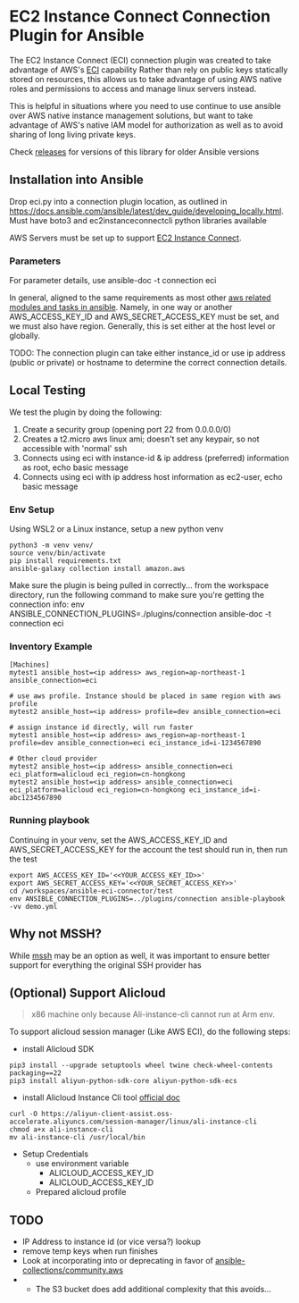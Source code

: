 # EC2 Instance Connect Connection Plugin for Ansible
The EC2 Instance Connect (ECI) connection plugin was created to take advantage of AWS's <a href="https://docs.aws.amazon.com/AWSEC2/latest/UserGuide/ec2-instance-connect-methods.html">ECI</a> capability Rather than rely on public keys statically stored on resources, this allows us to take advantage of using AWS native roles and permissions to access and manage linux servers instead. 

This is helpful in situations where you need to use continue to use ansible over AWS native instance management solutions, but want to take advantage of AWS's native IAM model for authorization as well as to avoid sharing of long living private keys.

Check [releases](https://github.com/mpieters3/ansible-eci-connector/releases) for versions of this library for older Ansible versions

## Installation into Ansible
Drop eci.py into a connection plugin location, as outlined in https://docs.ansible.com/ansible/latest/dev_guide/developing_locally.html. Must have boto3 and ec2instanceconnectcli python libraries available

AWS Servers must be set up to support <a href="https://docs.aws.amazon.com/AWSEC2/latest/UserGuide/ec2-instance-connect-set-up.html">EC2 Instance Connect</a>. 

### Parameters
For parameter details, use ansible-doc -t connection eci

In general, aligned to the same requirements as most other <a href="https://docs.ansible.com/ansible/latest/modules/ec2_module.html">aws related modules and tasks in ansible</a>. Namely, in one way or another AWS_ACCESS_KEY_ID and AWS_SECRET_ACCESS_KEY must be set, and we must also have region. Generally, this is set either at the host level or globally.

TODO: 
The connection plugin can take either instance_id or use ip address (public or private) or hostname to determine the correct connection details. 

## Local Testing
We test the plugin by doing the following:
1. Create a security group (opening port 22 from 0.0.0.0/0)
2. Creates a t2.micro aws linux ami; doesn't set any keypair, so not accessible with 'normal' ssh
3. Connects using eci with instance-id & ip address (preferred) information as root, echo basic message
4. Connects using eci with ip address host information as ec2-user, echo basic message


### Env Setup
Using WSL2 or a Linux instance, setup a new python venv
```
python3 -m venv venv/
source venv/bin/activate
pip install requirements.txt
ansible-galaxy collection install amazon.aws
```

Make sure the plugin is being pulled in correctly... from the workspace directory, run the following command to make sure you're getting the connection info:
env ANSIBLE_CONNECTION_PLUGINS=./plugins/connection ansible-doc -t connection eci

### Inventory Example
```
[Machines]
mytest1 ansible_host=<ip address> aws_region=ap-northeast-1 ansible_connection=eci

# use aws profile. Instance should be placed in same region with aws profile
mytest2 ansible_host=<ip address> profile=dev ansible_connection=eci

# assign instance id directly, will run faster
mytest1 ansible_host=<ip address> aws_region=ap-northeast-1 profile=dev ansible_connection=eci eci_instance_id=i-1234567890

# Other cloud provider
mytest2 ansible_host=<ip address> ansible_connection=eci eci_platform=alicloud eci_region=cn-hongkong
mytest2 ansible_host=<ip address> ansible_connection=eci eci_platform=alicloud eci_region=cn-hongkong eci_instance_id=i-abc1234567890
```

### Running playbook
Continuing in your venv, set the AWS_ACCESS_KEY_ID and AWS_SECRET_ACCESS_KEY for the account the test should run in, then run the test
```
export AWS_ACCESS_KEY_ID='<<YOUR_ACCESS_KEY_ID>>'
export AWS_SECRET_ACCESS_KEY='<<YOUR_SECRET_ACCESS_KEY>>'
cd /workspaces/ansible-eci-connector/test
env ANSIBLE_CONNECTION_PLUGINS=../plugins/connection ansible-playbook -vv demo.yml
```

## Why not MSSH? 
While <a href="https://github.com/mingbowan/mssh/blob/master/mssh.py">mssh</a> may be an option as well, it was important to ensure better support for everything the original SSH provider has

## (Optional) Support Alicloud
> x86 machine only because Ali-instance-cli cannot run at Arm env.

To support alicloud session manager (Like AWS ECI), do the following steps:

- install Alicloud SDK
```
pip3 install --upgrade setuptools wheel twine check-wheel-contents packaging==22
pip3 install aliyun-python-sdk-core aliyun-python-sdk-ecs
```
- install Alicloud Instance Cli tool [official doc](https://www.alibabacloud.com/help/en/ecs/user-guide/register-a-public-key-and-connect-to-an-instance-with-the-key-by-using-ali-instance-cli)
```
curl -O https://aliyun-client-assist.oss-accelerate.aliyuncs.com/session-manager/linux/ali-instance-cli
chmod a+x ali-instance-cli
mv ali-instance-cli /usr/local/bin
```
- Setup Credentials
  - use environment variable
    - ALICLOUD_ACCESS_KEY_ID
    - ALICLOUD_ACCESS_KEY_ID
  - Prepared alicloud profile

## TODO
- IP Address to instance id (or vice versa?) lookup
- remove temp keys when run finishes
- Look at incorporating into or deprecating in favor of [ansible-collections/community.aws](https://github.com/ansible-collections/community.aws)
- - The S3 bucket does add additional complexity that this avoids...
